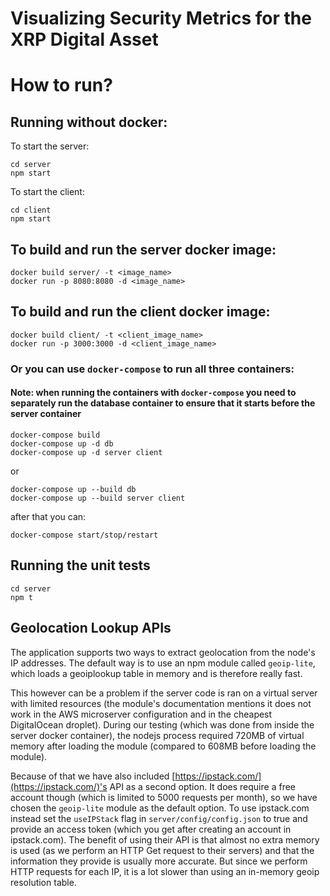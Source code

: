 # Visualizing Security Metrics for the XRP Digital Asset 

# How to run?
## Running without docker:
To start the server:
```
cd server
npm start
```
To start the client:
```
cd client
npm start
```

## To build and run the server docker image:
```
docker build server/ -t <image_name>
docker run -p 8080:8080 -d <image_name>
```

## To build and run the client docker image:
```
docker build client/ -t <client_image_name>
docker run -p 3000:3000 -d <client_image_name>
```

### Or you can use `docker-compose` to run all three containers:
#### Note: when running the containers with `docker-compose` you need to separately run the database container to ensure that it starts before the server container
```
docker-compose build
docker-compose up -d db
docker-compose up -d server client
```
or
```
docker-compose up --build db
docker-compose up --build server client
```
after that you can:
```
docker-compose start/stop/restart
```

## Running the unit tests
```
cd server
npm t
```

## Geolocation Lookup APIs
The application supports two ways to extract geolocation from the node's IP addresses. The default way is to use an npm module called `geoip-lite`, which loads a geoiplookup table in memory and is therefore really fast.

This however can be a problem if the server code is ran on a virtual server with limited resources (the module's documentation mentions it does not work in the AWS microserver configuration and in the cheapest DigitalOcean droplet). During our testing (which was done from inside the server docker container), the nodejs process required 720MB of virtual memory after loading the module (compared to 608MB before loading the module).

Because of that we have also included [https://ipstack.com/](https://ipstack.com/)'s API as a second option. It does require a free account though (which is limited to 5000 requests per month), so we have chosen the `geoip-lite` module as the default option. To use ipstack.com instead set the `useIPStack` flag in `server/config/config.json` to true and provide an access token (which you get after creating an account in ipstack.com). The benefit of using their API is that almost no extra memory is used (as we perform an HTTP Get request to their servers) and that the information they provide is usually more accurate. But since we perform HTTP requests for each IP, it is a lot slower than using an in-memory geoip resolution table.

